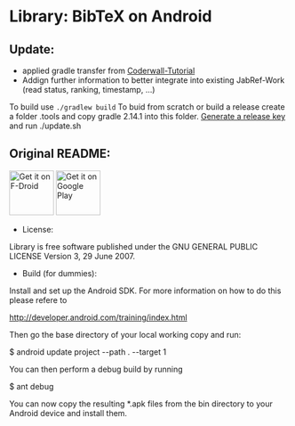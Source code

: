 Library: BibTeX on Android
==========================

Update:
---
- applied gradle transfer from [Coderwall-Tutorial](https://coderwall.com/p/npki6q/migrate-existing-android-project-to-gradle)
- Addign further information to better integrate into existing JabRef-Work (read status, ranking, timestamp, ...)

To build use `./gradlew build`
To buid from scratch or build a release create a folder .tools and copy gradle 2.14.1 into this folder. [Generate a release key](https://stackoverflow.com/a/21020469) and run ./update.sh   

Original README:
---

<a href="https://f-droid.org/app/com.cgogolin.library" target="_blank">
<img src="https://f-droid.org/badge/get-it-on.png" alt="Get it on F-Droid" height="80"/></a>
<a href="https://play.google.com/store/apps/details?id=com.cgogolin.library" target="_blank">
<img src="https://play.google.com/intl/en_us/badges/images/generic/en-play-badge.png" alt="Get it on Google Play" height="80"/></a>

* License:

Library is free software published under the
GNU GENERAL PUBLIC LICENSE Version 3, 29 June 2007.

* Build (for dummies):

Install and set up the Android SDK. For more information on how to do this please 
refere to

 http://developer.android.com/training/index.html

Then go the base directory of your local working copy and run:

$ android update project --path . --target 1

You can then perform a debug build by running

$ ant debug

You can now copy the resulting *.apk files from 
the bin directory to your Android device and
install them.
